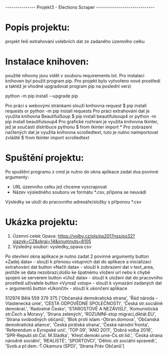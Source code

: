 --------------- Projekt3 - Elections Scraper -----------------------------

# Popis projektu:

projekt řeší extrahování volebních dat ze zadaného územního celku

# Instalace knihoven:
použité nihovny jsou vidět v souboru requirements.txt. Pro instalaci knihoven byl použit program pip.
Pro projekt bylo vytvořeno nové<env> prostředí a taktéž je vhodné upgradovat program pip na poslední verzi

python -m pip install --upgrade pip

Pro práci s webovými stránkami slouží knihovna request
$ pip install requests or python -m pip install requests
Pro práci extrahování dat je využita knihovna BeautifulSoup
$ pip install beautifulsoup4  or python -m pip install beautifulsoup4 
Pro grafické rozhraní je využita knihovna tkinter, jež je součástí distribuce pythonu
$ from tkinter import *
Pro zobrazení načtených dat je využita knihovna scrolledtext, tuto je nutno naimportovat zvláště
$ from tkinter import scrolledtext

# Spuštění projektu:

Po spuštění programu z cmd je nutno do okna aplikace zadat dva povinné argumenty:
- URL územního celku jež chceme vyscrapovat
- Název výsledného souboru ve formátu *.csv, přípona se neuvádí

Výsledky se uloží do pracovního adresáře/složky s příponou *.csv

# Ukázka projektu:

1. Územní celek Opava: https://volby.cz/pls/ps2017nss/ps32?xjazyk=CZ&xkraj=14&xnumnuts=8105
2. Výsledný soubor: vysledky_opava.csv

Po otevření okna aplikace je nutno zadat 2 povinné argumenty
button «Zadej data» - slouží k přenosu vstupních dat do aplikace a inicializaci extrahování dat
button «Načti data» - slouží k zobrazení dat v text_area, jestliže se data nezobrazí,došlo ke špatnému vložení url nebo k chybě spojení se serverem
button «Ulož data» - slouží k uložení dat do pracovního prostředí uživatele
button «Vymaž vstup» - slouží k vymazání zadaných dat = argumentů
button «Ukončit» - slouží k ukončení aplikace

512974	Bělá	559	379	375	['Občanská demokratická strana', 'Řád národa - Vlastenecká unie', 'CESTA ODPOVĚDNÉ SPOLEČNOSTI', 'Česká str.sociálně demokrat.', 'Radostné Česko', 'STAROSTOVÉ A NEZÁVISLÍ', 'Komunistická str.Čech a Moravy', 'Strana zelených', 'ROZUMNÍ-stop migraci,diktát.EU', 'Strana svobodných občanů', 'Blok proti islam.-Obran.domova', 'Občanská demokratická aliance', 'Česká pirátská strana', 'Česká národní fronta', 'Referendum o Evropské unii', 'TOP 09', 'ANO 2011', 'Dobrá volba 2016', 'SPR-Republ.str.Čsl. M.Sládka', 'Křesť.demokr.unie-Čs.str.lid.', 'Česká strana národně sociální', 'REALISTÉ', 'SPORTOVCI', 'Dělnic.str.sociální spravedl.', 'Svob.a př.dem.-T.Okamura (SPD)', 'Strana Práv Občanů']